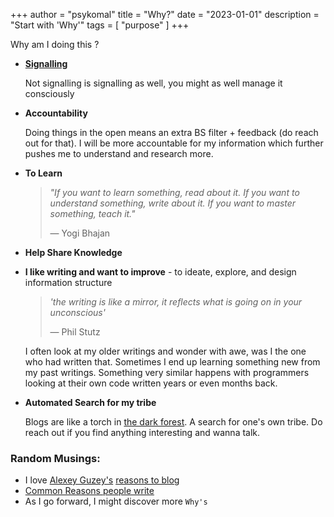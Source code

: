 +++
author = "psykomal"
title = "Why?"
date = "2023-01-01"
description = "Start with 'Why'"
tags = [
    "purpose"
]
+++

Why am I doing this ?

- [**Signalling**](https://www.jasoncollins.blog/posts/please-not-another-bias-an-evolutionary-take-on-behavioural-economics)
    
    Not signalling is signalling as well, you might as well manage it consciously

- **Accountability**

    Doing things in the open means an extra BS filter + feedback (do reach out for that). I will be more accountable for my information which further pushes me to understand and research more.

- **To Learn**
  
    >    *"If you want to learn something, read about it. If you want to understand something, write about it. If you want to master something, teach it."*
    >
    >   — Yogi Bhajan

- **Help Share Knowledge**

- **I like writing and want to improve** - to ideate, explore, and design information structure

    > *'the writing is like a mirror, it reflects what is going on in your unconscious'*
    >
    >   — Phil Stutz

    I often look at my older writings and wonder with awe, was I the one who had written that. Sometimes I end up learning something new from my past writings. Something very similar happens with programmers looking at their own code written years or even months back.

- **Automated Search for my tribe**

    Blogs are like a torch in [the dark forest](https://g.co/kgs/JEa3sY). A search for one's own tribe. Do reach out if you find anything interesting and wanna talk.


### Random Musings:

- I love [Alexey Guzey's](https://guzey.com/contact/) [reasons to blog](https://guzey.com/personal/why-have-a-blog/)
- [Common Reasons people write](https://kauri.io/#communities/Documentation%20and%20technical%20communication/why-do-people-write/)
- As I go forward, I might discover more `Why's`